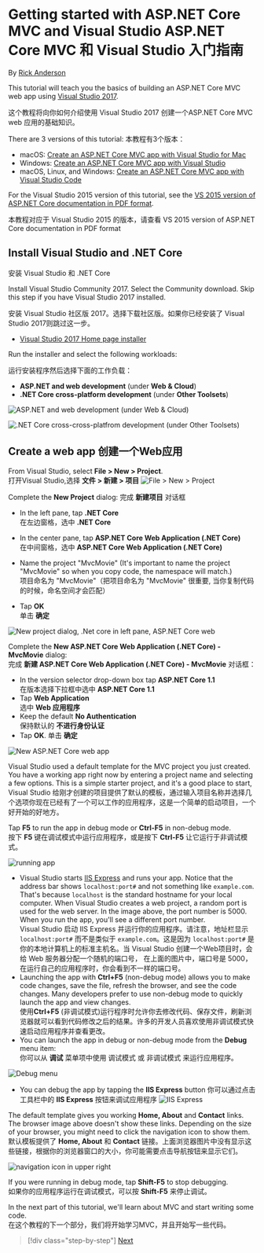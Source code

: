
# Getting started with ASP.NET Core MVC and Visual Studio  ASP.NET Core MVC 和 Visual Studio 入门指南

By [Rick Anderson](https://twitter.com/RickAndMSFT)

This tutorial will teach you the basics of building an ASP.NET Core MVC web app using [Visual Studio 2017](https://www.visualstudio.com/).  

这个教程将向你如何介绍使用 Visual Studio 2017 创建一个ASP.NET Core MVC web 应用的基础知识。

There are 3 versions of this tutorial:
本教程有3个版本：
* macOS: [Create an ASP.NET Core MVC app with Visual Studio for Mac](xref:tutorials/first-mvc-app-mac/start-mvc)
* Windows: [Create an ASP.NET Core MVC app with Visual Studio](xref:tutorials/first-mvc-app/start-mvc)
* macOS, Linux, and Windows: [Create an ASP.NET Core MVC app with Visual Studio Code](xref:tutorials/first-mvc-app-xplat/start-mvc)

For the Visual Studio 2015 version of this tutorial, see the [VS 2015 version of ASP.NET Core documentation in PDF format](https://github.com/aspnet/Docs/blob/master/aspnetcore/common/_static/aspnet-core-project-json.pdf).  

本教程对应于 Visual Studio 2015 的版本，请查看 VS 2015 version of ASP.NET Core documentation in PDF format 
## Install Visual Studio and .NET Core   
安装 Visual Studio 和 .NET Core

Install Visual Studio Community 2017. Select the Community download. Skip this step if you have Visual Studio 2017 installed.  

安装 Visual Studio 社区版 2017。选择下载社区版。如果你已经安装了 Visual Studio 2017则跳过这一步。
  * [Visual Studio 2017 Home page installer](https://www.visualstudio.com/visual-studio-homepage-vs.aspx)

Run the installer and select the following workloads:  

运行安装程序然后选择下面的工作负载：
 - **ASP.NET and web development** (under **Web & Cloud**)
 - **.NET Core cross-platform development** (under **Other Toolsets**)

![**ASP.NET and web development** (under **Web & Cloud**)](start-mvc/_static/web_workload.png)

![**.NET Core cross-cross-platfrom development** (under **Other Toolsets**)](start-mvc/_static/x_plat_wl.png)


## Create a web app    创建一个Web应用

From Visual Studio, select  **File > New > Project**.  
打开Visual Studio,选择 **文件 > 新建 > 项目**
![File > New > Project](start-mvc/_static/alt_new_project.png)

Complete the **New Project** dialog:
完成 **新建项目** 对话框

* In the left pane, tap **.NET Core**  
在左边窗格，选中 **.NET Core**

* In the center pane, tap **ASP.NET Core Web Application (.NET Core)**  
在中间窗格，选中 **ASP.NET Core Web Application (.NET Core)**
* Name the project "MvcMovie" (It's important to name the project "MvcMovie" so when you copy code, the namespace will match.)  
项目命名为 "MvcMovie"（把项目命名为 "MvcMovie" 很重要, 当你复制代码的时候，命名空间才会匹配）
* Tap **OK**  
单击 **确定**

![New project dialog, .Net core in left pane, ASP.NET Core web ](start-mvc/_static/new_project2.png)

Complete the **New ASP.NET Core Web Application (.NET Core) - MvcMovie** dialog:  
完成 **新建 ASP.NET Core Web Application (.NET Core) - MvcMovie** 对话框：

* In the version selector drop-down box tap **ASP.NET Core 1.1**  
在版本选择下拉框中选中 **ASP.NET Core 1.1**
* Tap **Web Application**  
选中 **Web 应用程序**
* Keep the default **No Authentication**  
保持默认的 **不进行身份认证**
* Tap **OK**.
单击 **确定**

![New ASP.NET Core web app](start-mvc/_static/p3.png)

Visual Studio used a default template for the MVC project you just created. You have a working app right now by entering a project name and selecting a few options. This is a simple starter project, and it's a good place to start,  
Visual Studio 给刚才创建的项目提供了默认的模板，通过输入项目名称并选择几个选项你现在已经有了一个可以工作的应用程序，这是一个简单的启动项目，一个好开始的好地方。


Tap **F5** to run the app in debug mode or **Ctrl-F5** in non-debug mode.  
按下 **F5** 键在调试模式中运行应用程序，或是按下 **Ctrl-F5** 让它运行于非调试模式。

<!-- These images are also used by uid: tutorials/first-mvc-app-xplat/start-mvc -->
![running app](start-mvc/_static/1.png)

* Visual Studio starts [IIS Express](http://www.iis.net/learn/extensions/introduction-to-iis-express/iis-express-overview) and runs your app. Notice that the address bar shows `localhost:port#` and not something like `example.com`. That's because `localhost` is the standard hostname for your local computer. When Visual Studio creates a web project, a random port is used for the web server. In the image above, the port number is 5000. When you run the app, you'll see a different port number.  
Visual Studio 启动 IIS Express 并运行你的应用程序。请注意，地址栏显示 `localhost:port#` 而不是类似于 `example.com`。这是因为 `localhost:port#` 是你的本地计算机上的标准主机名。当 Visual Studio 创建一个Web项目时，会给 Web 服务器分配一个随机的端口号， 在上面的图片中，端口号是 5000， 在运行自己的应用程序时，你会看到不一样的端口号。
* Launching the app with **Ctrl+F5** (non-debug mode) allows you to make code changes, save the file, refresh the browser, and see the code changes. Many developers prefer to use non-debug mode to quickly launch the app and view changes.  
使用**Ctrl+F5** (非调试模式)运行程序时允许你去修改代码、保存文件，刷新浏览器就可以看到代码修改之后的结果。许多的开发人员喜欢使用非调试模式快速启动应用程序并查看更改。
* You can launch the app in debug or non-debug mode from the **Debug** menu item:  
你可以从 **调试** 菜单项中使用 调试模式 或 非调试模式 来运行应用程序。

![Debug menu](start-mvc/_static/debug_menu.png)

* You can debug the app by tapping the **IIS Express** button
你可以通过点击工具栏中的 **IIS Express** 按钮来调试应用程序
![IIS Express](start-mvc/_static/iis_express.png)

The default template gives you working **Home, About** and **Contact** links. The browser image above doesn't show these links. Depending on the size of your browser, you might need to click the navigation icon to show them.  
默认模板提供了 **Home, About** 和 **Contact** 链接。上面浏览器图片中没有显示这些链接，根据你的浏览器窗口的大小，你可能需要点击导航按钮来显示它们。

![navigation icon in upper right](start-mvc/_static/2.png)

If you were running in debug mode, tap **Shift-F5** to stop debugging.  
如果你的应用程序运行在调试模式，可以按 **Shift-F5** 来停止调试。  
  
In the next part of this tutorial, we'll learn about MVC and start writing some code.  
在这个教程的下一个部分，我们将开始学习MVC，并且开始写一些代码。

>[!div class="step-by-step"]
[Next](adding-controller.md)  
